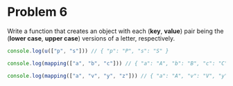 # Problem 6

Write a function that creates an object with each (**key**, **value**) pair being the (**lower case**, **upper case**)
versions of a letter, respectively.

```js
console.log(u(["p", "s"])) // { "p": "P", "s": "S" }

console.log(mapping(["a", "b", "c"])) // { "a": "A", "b": "B", "c": "C" }

console.log(mapping(["a", "v", "y", "z"])) // { "a": "A", "v": "V", "y": "Y", "z": "Z" }
```